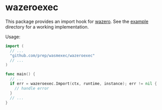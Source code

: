 # wazeroexec
This package provides an import hook for [wazero](https://github.com/tetratelabs/wazero). See the [example](example/) directory for a working implementation.

Usage:

```go
import (
  // ...
  "github.com/prep/wasmexec/wazeroexec"
  // ...
)

func main() {
  // ...
  if err = wazeroexec.Import(ctx, runtime, instance); err != nil {
    // handle error
  }
  // ...
}
```